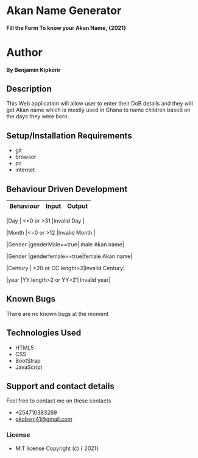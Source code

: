 # Akan Name Generator
#### Fill the Form To know your Akan Name, {2021}
# Author
#### By **Benjamin Kipkorir**
## Description
This Web application will allow user to enter their DoB details and they will get Akan name which is mostly used in Ghana to name children based on the days they were born.
## Setup/Installation Requirements
* git 
* browser
* pc
* internet
## Behaviour Driven Development
|Behaviour  |Input           |Output         |    
|-----------|----------------|---------------|          

|Day        | <=0 or >31      |Invalid Day    |
                                
|Month      |<=0 or >12      |Invalid Month  |
                               
|Gender     |genderMale==true| male Akan name|

|Gender     |genderfemale==true|female Akan name|
                                
|Century    | >20 or CC.length>2|Invalid Century|

|year       |YY.length>2 or YY>21|Invalid year|

## Known Bugs
There are no known bugs at the moment
## Technologies Used
* HTML5
* CSS
* BootStrap
* JavaScript


## Support and contact details
Feel free to contact me on these contacts 
* +254710383269
* pkobenj41@gmail.com
### License
* MIT license
Copyright (c) { 2021} 